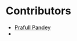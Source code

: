 # Contributors

<!-- prettier-ignore-start -->
- [Prafull Pandey](https://github.com/prafullpandey614)
- <!-- prettier-ignore-end -->